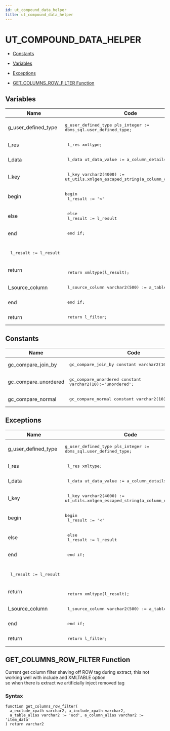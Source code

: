 ```yaml
---
id: ut_compound_data_helper
title: ut_compound_data_helper
---
```


# UT_COMPOUND_DATA_HELPER



- [Constants](#constants)

- [Variables](#variables)

- [Exceptions](#exceptions)

- [GET_COLUMNS_ROW_FILTER Function](#get_columns_row_filter)



## Variables<a name="variables"></a>

Name | Code | Description
--- | --- | ---
g_user_defined_type | <pre>g_user_defined_type pls_integer := dbms_sql.user_defined_type;</pre> | 
l_res | <pre>  l_res xmltype;</pre> | 
l_data | <pre>  l_data ut_data_value := a_column_details.value;</pre> | 
l_key | <pre>  l_key varchar2(4000) := ut_utils.xmlgen_escaped_string(a_column_details.KEY);</pre> | 
begin | <pre>begin<br />  l_result := '<'||l_key||' xml_valid_name="'||l_key||'">';</pre> | 
else | <pre>  else<br />    l_result := l_result || ut_utils.xmlgen_escaped_string((treat(l_data as ut_data_value_varchar2).data_value));</pre> | 
end | <pre>  end if;</pre> | 
 | <pre>  <br />  l_result := l_result ||'</'||l_key||'>';</pre> | 
return | <pre>  <br />  return xmltype(l_result);</pre> | 
l_source_column | <pre>  l_source_column varchar2(500) := a_table_alias||'.'||a_column_alias;</pre> | 
end | <pre>  end if;</pre> | 
return | <pre>  return l_filter;</pre> | 

## Constants<a name="constants"></a>

Name | Code | Description
--- | --- | ---
gc_compare_join_by | <pre>gc_compare_join_by   constant varchar2(10):='join_by';</pre> | 
gc_compare_unordered | <pre>gc_compare_unordered constant varchar2(10):='unordered';</pre> | 
gc_compare_normal | <pre>gc_compare_normal    constant varchar2(10):='normal';</pre> | 

## Exceptions<a name="exceptions"></a>

Name | Code | Description
--- | --- | ---
g_user_defined_type | <pre>g_user_defined_type pls_integer := dbms_sql.user_defined_type;</pre> | 
l_res | <pre>  l_res xmltype;</pre> | 
l_data | <pre>  l_data ut_data_value := a_column_details.value;</pre> | 
l_key | <pre>  l_key varchar2(4000) := ut_utils.xmlgen_escaped_string(a_column_details.KEY);</pre> | 
begin | <pre>begin<br />  l_result := '<'||l_key||' xml_valid_name="'||l_key||'">';</pre> | 
else | <pre>  else<br />    l_result := l_result || ut_utils.xmlgen_escaped_string((treat(l_data as ut_data_value_varchar2).data_value));</pre> | 
end | <pre>  end if;</pre> | 
 | <pre>  <br />  l_result := l_result ||'</'||l_key||'>';</pre> | 
return | <pre>  <br />  return xmltype(l_result);</pre> | 
l_source_column | <pre>  l_source_column varchar2(500) := a_table_alias||'.'||a_column_alias;</pre> | 
end | <pre>  end if;</pre> | 
return | <pre>  return l_filter;</pre> | 




 
## GET_COLUMNS_ROW_FILTER Function<a name="get_columns_row_filter"></a>


<p>
<p>Current get column filter shaving off ROW tag during extract, this not working well with include and XMLTABLE option<br />so when there is extract we artificially inject removed tag</p>
</p>

### Syntax
```plsql
function get_columns_row_filter(
  a_exclude_xpath varchar2, a_include_xpath varchar2,
  a_table_alias varchar2 := 'ucd', a_column_alias varchar2 := 'item_data'
) return varchar2
```

 





 
